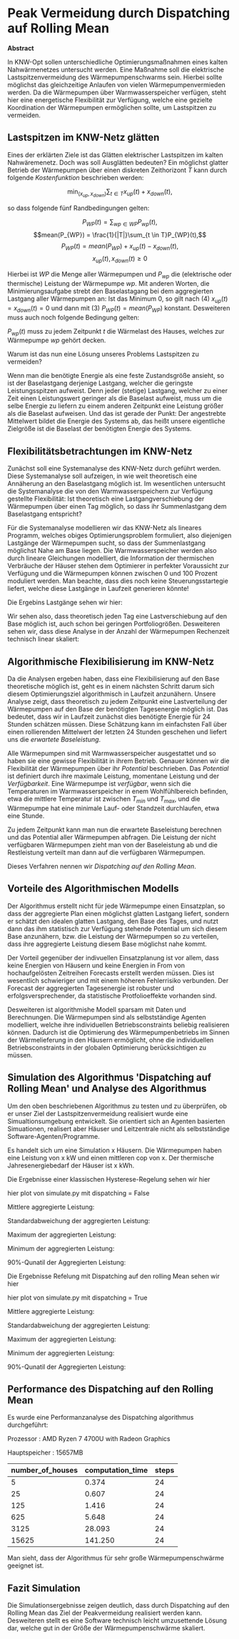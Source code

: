 # Peak Vermeidung durch Dispatching auf Rolling Mean

**Abstract**

In KNW-Opt sollen unterschiedliche Optimierungsmaßnahmen eines kalten Nahwärmenetzes untersucht werden.
Eine Maßnahme soll die elektrische Lastspitzenvermeidung des Wärmepumpenschwarms sein. Hierbei sollte möglichst
das gleichzeitige Anlaufen von vielen Wärmepumpenvermieden werden. Da die Wärmepumpen über Warmwasserspeicher verfügen, steht hier eine energetische Flexibilität zur Verfügung, welche eine gezielte Koordination der Wärmepumpen ermöglichen sollte, um Lastspitzen zu vermeiden.
## Lastspitzen im KNW-Netz glätten

Eines der erklärten Ziele ist das Glätten elektrischer Lastspitzen im kalten Nahwäremenetz. Doch was soll Ausglätten bedeuten?
Ein möglichst glatter Betrieb der Wärmepumpen über einen diskreten Zeithorizont $T$ kann durch folgende *Kostenfunktion* beschrieben werden:

$$\min_{(x_{up},x_{down})} \sum_{t \in T} x_{up}(t) + x_{down}(t),$$

so dass folgende fünf Randbedingungen gelten:
 
$$P_{WP}(t) = \sum_{wp \in WP} P_{wp}(t),$$ 
$$mean(P_{WP}) = \frac{1}{|T|}\sum_{t \in T}P_{WP}(t),$$
$$P_{WP}(t) = mean(P_{WP}) + x_{up}(t) - x_{down}(t),$$
$$x_{up}(t), x_{down}(t)\geq 0$$


Hierbei ist $WP$ die Menge aller Wärmepumpen und $P_{wp}$ die (elektrische oder thermische) Leistung der Wärmepumpe $wp$. Mit anderen Worten, die Minimierungsaufgabe strebt den Baselastagang bei dem aggregierten Lastgang aller Wärmepumpen an:
Ist das Minimum $0$, so gilt nach (4) $x_{up}(t)=x_{down}(t)=0$ und dann mit (3) $P_{WP}(t) = mean(P_{WP})$ konstant.
Desweiteren muss auch noch folgende Bedingung gelten:

$P_{wp}(t)$ muss zu jedem Zeitpunkt $t$ die Wärmelast des Hauses, welches zur Wärmepumpe $wp$ gehört decken.

Warum ist das nun eine Lösung unseres Problems Lastspitzen zu vermeiden?

Wenn man die benötigte Energie als eine feste Zustandsgröße ansieht, so ist der Baselastgang derjenige Lastgang, welcher die geringste Leistungsspitzen aufweist. Denn jeder (stetige) Lastgang, welcher zu einer Zeit einen Leistungswert geringer als die Baselast aufweist, muss um die selbe Energie zu liefern zu einem anderen Zeitpunkt eine Leistung größer als die Baselast aufweisen. Und das ist gerade der Punkt: Der angestrebte Mittelwert bildet die Energie des Systems ab, das heißt unsere eigentliche Zielgröße ist die Baselast der benötigten Energie des Systems.

## Flexibilitätsbetrachtungen im KNW-Netz

Zunächst soll eine Systemanalyse des KNW-Netz durch geführt werden. Diese Systemanalyse soll aufzeigen, in wie weit theoretisch eine Annäherung an den Baselastgang möglich ist. Im wesentlichen untersucht die Systemanalyse die von den Warmwasserspeichern zur Verfügung gestellte Flexibilität: Ist theoretisch eine Lastgangverschiebung der Wärmepumpen über einen Tag möglich, so dass ihr Summenlastgang dem Baselastgang entspricht?

Für die Systemanalyse modellieren wir das KNW-Netz als lineares Programm, welches obiges Optimierungsproblem formuliert, also diejenigen Lastgänge der Wärmepumpen sucht, so dass der Summenlastgang möglichst Nahe am Base liegen. Die Warmwasserspeicher werden also durch lineare Gleichungen modelliert, die Information der thermischen Verbräuche der Häuser stehen dem Optimierer in perfekter Voraussicht zur Verfügung und die Wärmepumpen können zwischen 0 und 100 Prozent moduliert werden. Man beachte, dass dies noch keine Steuerungsstartegie liefert, welche diese Lastgänge in Laufzeit generieren könnte!  

Die Ergebins Lastgänge sehen wir hier:



Wir sehen also, dass theoretisch jeden Tag eine Lastverschiebung auf den Base möglich ist, auch schon bei geringen Portfoliogrößen.
Desweiteren sehen wir, dass diese Analyse in der Anzahl der Wärmepumpen Rechenzeit technisch linear skaliert:  

## Algorithmische Flexibilisierung im KNW-Netz

Da die Analysen ergeben haben, dass eine Flexibilisierung auf den Base theoretische möglich ist, geht es in einem nächsten Schritt darum sich diesem Optimierungsziel algorithmisch in Laufzeit anzunähern. Unsere Analyse zeigt, dass theoretisch zu jedem Zeitpunkt eine Lastverteilung der Wärmepumpen auf den Base der benötigten Tagesenergie möglich ist. Das bedeutet, dass wir in Laufzeit zunächst dies benötigte Energie für 24 Stunden schätzen müssen. Diese Schätzung kann im einfachsten Fall über einen rollierenden Mittelwert der letzten 24 Stunden geschehen und liefert uns die *erwartete Baseleistung*. 

Alle Wärmepumpen sind mit Warmwasserspeicher ausgestattet und so haben sie eine gewisse Flexibilität in ihrem Betrieb. Genauer können wir die Flexibilität der Wärmepumpen über ihr *Potential* beschrieben. Das *Potential* ist definiert durch ihre maximale Leistung, momentane Leistung und der *Verfügbarkeit*. Eine Wärmepumpe ist *verfügbar*, wenn sich die Temperaturen im Warmwasserspeicher in enem Wohlfühlbereich befinden, etwa die mittlere Temperatur ist zwischen $T_{min}$ und  $T_{max}$, und die Wärmepumpe hat eine minimale Lauf- oder Standzeit durchlaufen, etwa eine Stunde. 

Zu jedem Zeitpunkt kann man nun die erwartete Baseleistung berechnen und das Potential aller Wärmepumpen abfragen. Die Leistung der nicht verfügbaren Wärmepumpen zieht man von der Baseleistung ab und die Restleistung verteilt man dann auf die verfügbaren Wärmepumpen. 

Dieses Verfahren nennen wir *Dispatching auf den Rolling Mean*.


## Vorteile des Algorithmischen Modells

Der Algorithmus erstellt nicht für jede Wärmepumpe einen Einsatzplan, so dass der aggregierte Plan einen möglichst glatten Lastgang liefert, sondern er schätzt den idealen glatten Lastgang, den Base des Tages, und nutzt dann das ihm statistisch zur Verfügung stehende Potential um sich diesem Base anzunähern, bzw. die Leistung der Wärmepumpen so zu verteilen, dass ihre aggregierte Leistung diesem Base möglichst nahe kommt.

Der Vorteil gegenüber der indivuellen Einsatzplanung ist vor allem, dass keine Energien von Häusern und keine Energien in From von hochaufgelösten Zeitreihen Forecasts erstellt werden müssen. Dies ist wesentlich schwieriger und mit einem höheren Fehlerrisiko verbunden. Der Forecast der aggregierten Tagesenergie ist robuster und erfolgsversprechender, da statistische Protfolioeffekte vorhanden sind.

Desweiteren ist algorithmishe Modell sparsam mit Daten und Berechnungen. Die Wärmepumpen sind als selbstständige Agenten modelliert, welche ihre individuellen Betriebsconstraints beliebig realisieren können. Dadurch ist die Optimierung des Wärmepumpenbetriebs im Sinnen der Wärmelieferung in den Häusern ermöglicht, ohne die individuellen Betriebsconstraints in der globalen Optimierung berücksichtigen zu müssen.

## Simulation des Algorithmus 'Dispatching auf Rolling Mean' und Analyse des Algorithmus

Um den oben beschriebenen Algorithmus zu testen und zu überprüfen, ob er unser Ziel der Lastspitzenvermeidung realisiert wurde eine Simualtionsumgebung entwickelt. Sie orientiert sich an Agenten basierten Simuationen, realisert aber Häuser und Leitzentrale nicht als selbstständige Software-Agenten/Programme.

Es handelt sich um eine Simulation x Häusern. Die Wärmepumpen haben eine Leistung von x kW und einen mittleren cop von x. Der thermische Jahresenergiebedarf der Häuser ist  x kWh.

Die Ergebnisse einer klassischen Hysterese-Regelung sehen wir hier


hier plot von simulate.py mit dispatching = False


Mittlere aggregierte Leistung:

Standardabweichung der aggregierten Leistung:

Maximum der aggregierten Leistung:

Minimum der aggregierten Leistung:

90%-Qunatil der Aggregierten Leistung:



Die Ergebnisse Refelung mit Dispatching auf den rolling Mean sehen wir hier


hier plot von simulate.py mit dispatching = True


Mittlere aggregierte Leistung:

Standardabweichung der aggregierten Leistung:

Maximum der aggregierten Leistung:

Minimum der aggregierten Leistung:

90%-Qunatil der Aggregierten Leistung:

## Performance des Dispatching auf den Rolling Mean

Es wurde eine Performanzanalyse des Dispatching algorithmus durchgeführt:


Prozessor		: AMD Ryzen 7 4700U with Radeon Graphics

Hauptspeicher		: 15657MB 


|number_of_houses|computation_time|steps|
|----------------|----------------|-----|
|5|0.374|24|
|25|0.607|24|
|125|1.416|24|
|625|5.648|24|
|3125|28.093|24|
|15625|141.250|24|

Man sieht, dass der Algorithmus für sehr große Wärmepumpenschwärme geeignet ist. 

## Fazit Simulation

Die Simulationsergebnisse zeigen deutlich, dass durch Dispatching auf den Rolling Mean das Ziel der Peakvermeidung realisiert werden kann. Desweiteren stellt es eine Software technisch leicht umzusettende Lösung dar, welche gut in der Größe der Wärmepumpenschwärme skaliert.















